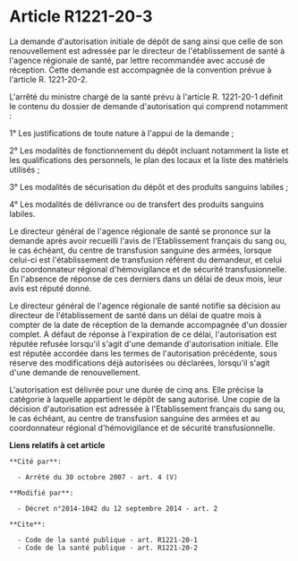 # Article R1221-20-3

La demande d'autorisation initiale de dépôt de sang ainsi que celle de son renouvellement est adressée par le directeur de
l'établissement de santé à l'agence régionale de santé, par lettre recommandée avec accusé de réception. Cette demande est
accompagnée de la convention prévue à l'article R. 1221-20-2. 

L'arrêté du ministre chargé de la santé prévu à l'article R. 1221-20-1 définit le contenu du dossier de demande
d'autorisation qui comprend notamment : 

1° Les justifications de toute nature à l'appui de la demande ; 

2° Les modalités de fonctionnement du dépôt incluant notamment la liste et les qualifications des personnels, le plan des
locaux et la liste des matériels utilisés ; 

3° Les modalités de sécurisation du dépôt et des produits sanguins labiles ; 

4° Les modalités de délivrance ou de transfert des produits sanguins labiles. 

Le directeur général de l'agence régionale de santé se prononce sur la demande après avoir recueilli l'avis de
l'Etablissement français du sang ou, le cas échéant, du centre de transfusion sanguine des armées, lorsque celui-ci est
l'établissement de transfusion référent du demandeur, et celui du coordonnateur régional d'hémovigilance et de sécurité
transfusionnelle. En l'absence de réponse de ces derniers dans un délai de deux mois, leur avis est réputé donné. 

Le directeur général de l'agence régionale de santé notifie sa décision au directeur de l'établissement de santé dans un
délai de quatre mois à compter de la date de réception de la demande accompagnée d'un dossier complet. A défaut de réponse à
l'expiration de ce délai, l'autorisation est réputée refusée lorsqu'il s'agit d'une demande d'autorisation initiale. Elle est
réputée accordée dans les termes de l'autorisation précédente, sous réserve des modifications déjà autorisées ou déclarées,
lorsqu'il s'agit d'une demande de renouvellement. 

L'autorisation est délivrée pour une durée de cinq ans. Elle précise la catégorie à laquelle appartient le dépôt de sang
autorisé. Une copie de la décision d'autorisation est adressée à l'Etablissement français du sang ou, le cas échéant, au
centre de transfusion sanguine des armées et au coordonnateur régional d'hémovigilance et de sécurité transfusionnelle.

**Liens relatifs à cet article**

	**Cité par**:

	  - Arrêté du 30 octobre 2007 - art. 4 (V)

	**Modifié par**:

	  - Décret n°2014-1042 du 12 septembre 2014 - art. 2

	**Cite**:

	  - Code de la santé publique - art. R1221-20-1
	  - Code de la santé publique - art. R1221-20-2
